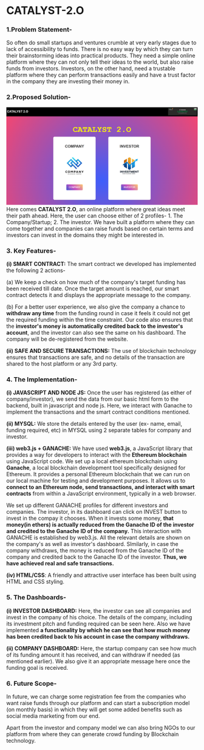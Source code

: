 # CATALYST-2.O
### **1.Problem Statement-**
So often do small startups and ventures crumble at very early stages due to lack of accessibility to funds. There is no easy way by which they can turn their brainstorming ideas into practical products. They need a simple online platform where they can not only tell their ideas to the world, but also raise funds from investors. Investors, on the other hand, need a trustable platform where they can perform transactions easily and have a trust factor in the company they are investing their money in.

### **2.Proposed Solution-**
![Catalyst_photo](./Screenshot.png)
Here comes **CATALYST 2.O**, an online platform where great ideas meet their path ahead. Here, the user can choose either of 2 profiles- 1. The Company/Startup; 2. The investor. We have built a platform where they can come together and companies can raise funds based on certain terms and investors can invest in the domains they might be interested in.

### **3. Key Features-**
**(i) SMART CONTRACT:** 
The smart contract we developed has implemented the following 2 actions- 

(a) We keep a check on how much of the company's target funding has been received till date. Once the target amount is reached, our smart contract detects it and displays the appropriate message to the company.

(b) For a better user experience, we also give the company a chance to **withdraw any time** from the funding round in case it feels it could not get the required funding within the time constraint. Our code also ensures that the **investor's money is automatically credited back to the investor's account**, and the investor can also see the same on his dashboard. The company will be de-registered from the website.

**(ii) SAFE AND SECURE TRANSACTIONS:** The use of blockchain technology ensures that transactions are safe, and no details of the transaction are shared to the host platform or any 3rd party.

### **4. The Implementation-**
**(i) JAVASCRIPT AND NODE JS:** Once the user has registered (as either of company/investor), we send the data from our basic html form to the backend, built in javascript and node js. Here, we interact with Ganache to implement the transactions and the smart contract conditions mentioned.

**(ii) MYSQL:** We store the details entered by the user (ex- name, email, funding required, etc) in MYSQL using 2 separate tables for company and investor.

**(iii) web3.js + GANACHE:** We have used **web3.js**, a JavaScript library that provides a way for developers to interact with the **Ethereum blockchain** using JavaScript code. We set up a local ethereum blockchain using **Ganache**, a local blockchain development tool specifically designed for Ethereum. It provides a personal Ethereum blockchain that we can run on our local machine for testing and development purposes. It allows us to **connect to an Ethereum node, send transactions, and interact with smart contracts** from within a JavaScript environment, typically in a web browser.

We set up different GANACHE profiles for different investors and companies. The investor, in its dashboard can click on INVEST button to invest in the compay it chooses. When it invests some money, **that money(in ethers) is actually reduced from the Ganache ID of the investor and credited to the Ganache ID of the company.** This interaction with GANACHE is established by web3.js. All the relevant details are shown on the company's as well as investor's dashboard. SImilarly, in case the company withdraws, the money is reduced from the Ganache ID of the company and credited back to the Ganache ID of the investor. **Thus, we have achieved real and safe transactions.**

**(iv) HTML/CSS**: A friendly and attractive user interface has been built using HTML and CSS styling.

### **5. The Dashboards-**
**(i) INVESTOR DASHBOARD:** Here, the investor can see all companies and invest in the company of his choice. The details of the company, including its investment pitch and funding required can be seen here. Also we have implemented **a functionality by which he can see that how much money has been credited back to his account in case the company withdraws.**

**(ii) COMPANY DASHBOARD:** Here, the startup company can see how much of its funding amount it has received, and can withdraw if needed (as mentioned earlier). We also give it an appropriate message here once the funding goal is received.

### **6. Future Scope-**
In future, we can charge some registration fee from the companies who want raise funds through our platform and can start a subscription model (on monthly basis) in which they will get some added benefits such as social media marketing from our end.

Apart from the investor and company model we can also bring NGOs to our platform from where they can generate crowd funding by Blockchain technology.





